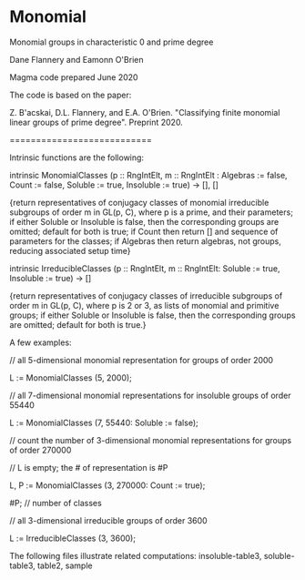 # Monomial
Monomial groups in characteristic 0 and prime degree 

Dane Flannery and Eamonn O'Brien

Magma code prepared June 2020

The code is based on the paper: 

Z. B'acskai, D.L. Flannery, and E.A. O'Brien.  "Classifying finite monomial linear groups of prime degree". Preprint 2020.

===========================

Intrinsic functions are the following:

intrinsic MonomialClasses (p :: RngIntElt, m :: RngIntElt :
  Algebras := false, Count := false, Soluble := true, Insoluble := true) -> [], []
  
{return representatives of conjugacy classes of monomial irreducible subgroups
 of order m in GL(p, C), where p is a prime, and their parameters;
 if either Soluble or Insoluble is false, then the corresponding groups
 are omitted; default for both is true; if Count then return [] and sequence
 of parameters for the classes; if Algebras then return algebras, not groups,
 reducing associated setup time}

intrinsic IrreducibleClasses (p :: RngIntElt, m :: RngIntElt:
  Soluble := true, Insoluble := true) -> []

{return representatives of conjugacy classes of irreducible subgroups
 of order m in GL(p, C), where p is 2 or 3, as lists of monomial and
 primitive groups; if either Soluble or Insoluble is false, then the
 corresponding groups are omitted; default for both is true.}

A few examples:

// all 5-dimensional monomial representation for groups of order 2000

L := MonomialClasses (5, 2000);

// all 7-dimensional monomial representations for insoluble groups of order 55440

L := MonomialClasses (7, 55440: Soluble := false);

// count the number of 3-dimensional monomial representations for groups of order 270000

// L is empty; the # of representation is #P

L, P := MonomialClasses (3, 270000: Count := true);

#P; // number of classes  

// all 3-dimensional irreducible groups of order 3600

L := IrreducibleClasses (3, 3600);

The following files illustrate related computations:
insoluble-table3, soluble-table3, table2, sample  

